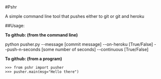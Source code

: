 #Pshr

A simple command line tool that pushes either to git or git and heroku

##Usage:

**To github: (from the command line)**

python pusher.py --message [commit message] --on-heroku [True/False] --push-n-seconds [some number of seconds] --continuous [True/False]

**To github: (from a program)**

```
>>> from pshr import pusher
>>> pusher.main(msg="Hello there")
```
